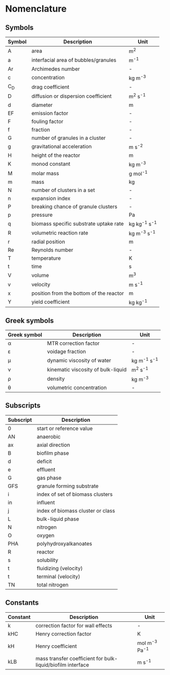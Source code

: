 # Nomenclature

## Symbols

| Symbol        | Description                             | Unit                              |
| ------------- | --------------------------------------- | --------------------------------- |
| A             | area                                    | m<sup>2</sup>                     |
| a             | interfacial area of bubbles/granules    | m<sup>-1</sup>                    |
| Ar            | Archimedes number                       | -                                 |
| c             | concentration                           | kg m<sup>-3</sup>                 |
| C<sub>D</sub> | drag coefficient                        | -                                 |
| D             | diffusion or dispersion coefficient     | m<sup>2</sup> s<sup>-1</sup>      |
| d             | diameter                                | m                                 |
| EF            | emission factor                         | -                                 |
| F             | fouling factor                          | -                                 |
| f             | fraction                                | -                                 |
| G             | number of granules in a cluster         | -                                 |
| g             | gravitational acceleration              | m s<sup>-2</sup>                  |
| H             | height of the reactor                   | m                                 |
| K             | monod constant                          | kg m<sup>-3</sup>                 |
| M             | molar mass                              | g mol<sup>-1</sup>                |
| m             | mass                                    | kg                                |
| N             | number of clusters in a set             | -                                 |
| n             | expansion index                         | -                                 |
| P             | breaking chance of granule clusters     | -                                 |
| p             | pressure                                | Pa                                |
| q             | biomass specific substrate uptake rate  | kg kg<sup>-1</sup> s<sup>-1</sup> |
| R             | volumetric reaction rate                | kg m<sup>-3</sup> s<sup>-1</sup>  |
| r             | radial position                         | m                                 |
| Re            | Reynolds number                         | -                                 |
| T             | temperature                             | K                                 |
| t             | time                                    | s                                 |
| V             | volume                                  | m<sup>3</sup>                     |
| v             | velocity                                | m s<sup>-1</sup>                  |
| x             | position from the bottom of the reactor | m                                 |
| Y             | yield coefficient                       | kg kg<sup>-1</sup>                |


## Greek symbols

| Greek symbol | Description                        | Unit                             |
| ------------ | ---------------------------------- | -------------------------------- |
| &alpha;      | MTR correction factor              | -                                |
| &epsilon;    | voidage fraction                   | -                                |
| &mu;         | dynamic viscosity of water         | kg m<sup>-1</sup> s<sup>-1</sup> |
| &nu;         | kinematic viscosity of bulk-liquid | m<sup>2</sup> s<sup>-1</sup>     |
| &rho;        | density                            | kg m<sup>-3</sup>                |
| &theta;      | volumetric concentration           | -                                |

## Subscripts
| Subscript | Description                       |
| --------- | --------------------------------- |
| 0         | start or reference value          |
| AN        | anaerobic                         |
| ax        | axial direction                   |
| B         | biofilm phase                     |
| d         | deficit                           |
| e         | effluent                          |
| G         | gas phase                         |
| GFS       | granule forming substrate         |
| i         | index of set of biomass clusters  |
| in        | influent                          |
| j         | index of biomass cluster or class |
| L         | bulk-liquid phase                 |
| N         | nitrogen                          |
| O         | oxygen                            |
| PHA       | polyhydroxyalkanoates             |
| R         | reactor                           |
| s         | solubility                        |
| t         | fluidizing (velocity)             |
| t         | terminal (velocity)               |
| TN        | total nitrogen                    |


## Constants

| Constant | Description                                                 | Unit                               |
| -------- | ----------------------------------------------------------- | ---------------------------------- |
| k        | correction factor for wall effects                          | -                                  |
| kHC      | Henry correction factor                                     | K                                  |
| kH       | Henry coefficient                                           | mol m<sup>-3</sup> Pa<sup>-1</sup> |
| kLB      | mass transfer coefficient for bulk-liquid/biofilm interface | m s<sup>-1</sup>                   |